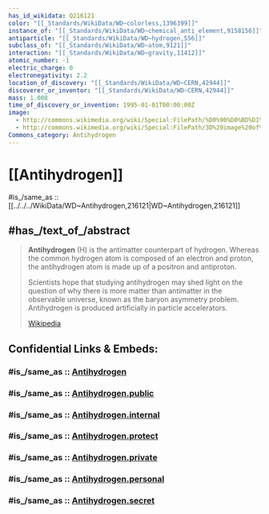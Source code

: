 ```yaml
---
has_id_wikidata: Q216121
color: "[[_Standards/WikiData/WD~colorless,1396399]]"
instance_of: "[[_Standards/WikiData/WD~chemical_anti_element,9158156]]"
antiparticle: "[[_Standards/WikiData/WD~hydrogen,556]]"
subclass_of: "[[_Standards/WikiData/WD~atom,9121]]"
interaction: "[[_Standards/WikiData/WD~gravity,11412]]"
atomic_number: -1
electric_charge: 0
electronegativity: 2.2
location_of_discovery: "[[_Standards/WikiData/WD~CERN,42944]]"
discoverer_or_inventor: "[[_Standards/WikiData/WD~CERN,42944]]"
mass: 1.008
time_of_discovery_or_invention: 1995-01-01T00:00:00Z
image:
  - http://commons.wikimedia.org/wiki/Special:FilePath/%D0%90%D0%BD%D1%82%D0%B8%D0%B2%D0%BE%D0%B4%D0%BE%D1%80%D0%BE%D0%B4.svg
  - http://commons.wikimedia.org/wiki/Special:FilePath/3D%20image%20of%20Antihydrogen.jpg
Commons_category: Antihydrogen
---
```


# [[Antihydrogen]] 

#is_/same_as :: [[../../../WikiData/WD~Antihydrogen,216121|WD~Antihydrogen,216121]]

## #has_/text_of_/abstract 

> **Antihydrogen** (H) is the antimatter counterpart of hydrogen. 
> Whereas the common hydrogen atom is composed of an electron and proton, 
> the antihydrogen atom is made up of a positron and antiproton. 
> 
> Scientists hope that studying antihydrogen may shed light on the question of 
> why there is more matter than antimatter in the observable universe, 
> known as the baryon asymmetry problem. 
> Antihydrogen is produced artificially in particle accelerators.
>
> [Wikipedia](https://en.wikipedia.org/wiki/Antihydrogen)


## Confidential Links & Embeds: 

### #is_/same_as :: [Antihydrogen](/_Standards/Science/Physics/Antimatter/Antihydrogen.md) 

### #is_/same_as :: [Antihydrogen.public](/_public/Science/Physics/Antimatter/Antihydrogen.public.md) 

### #is_/same_as :: [Antihydrogen.internal](/_internal/Science/Physics/Antimatter/Antihydrogen.internal.md) 

### #is_/same_as :: [Antihydrogen.protect](/_protect/Science/Physics/Antimatter/Antihydrogen.protect.md) 

### #is_/same_as :: [Antihydrogen.private](/_private/Science/Physics/Antimatter/Antihydrogen.private.md) 

### #is_/same_as :: [Antihydrogen.personal](/_personal/Science/Physics/Antimatter/Antihydrogen.personal.md) 

### #is_/same_as :: [Antihydrogen.secret](/_secret/Science/Physics/Antimatter/Antihydrogen.secret.md)

